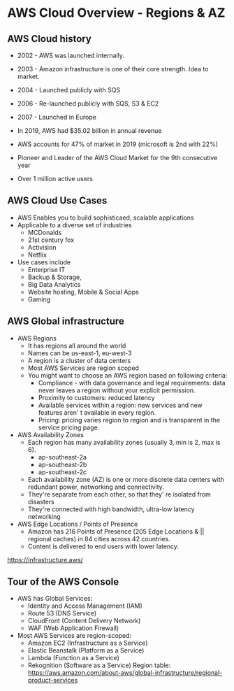 # AWS Cloud Overview - Regions & AZ

## AWS Cloud history
- 2002 - AWS was launched internally.
- 2003 - Amazon infrastructure is one of their core strength. Idea to market.
- 2004 - Launched publicly with SQS
- 2006 - Re-launched publicly with SQS, S3 & EC2
- 2007 - Launched in Europe

- In 2019, AWS had $35.02 billion in annual revenue
- AWS accounts for 47% of market in 2019 (microsoft is 2nd with 22%)
- Pioneer and Leader of the AWS Cloud Market for the 9th consecutive year
- Over 1 million active users

## AWS Cloud Use Cases

- AWS Enables you to build sophisticaed, scalable applications
- Applicable to a diverse set of industries
    - MCDonalds
    - 21st century fox
    - Activision
    - Netflix
- Use cases include
    - Enterprise IT
    - Backup & Storage,
    - Big Data Analytics
    - Website hosting, Mobile & Social Apps
    - Gaming

## AWS Global infrastructure

- AWS Regions
    - It has regions all around the world
    - Names can be us-east-1, eu-west-3
    - A region is a cluster of data centers
    - Most AWS Services are region scoped
    - You might want to choose an AWS region based on following criteria:
        - Compliance - with data governance and legal requirements: data never leaves a region without your explicit permission.
        - Proximity to customers: reduced latency
        - Available services within a region: new services and new features aren' t available in every region.
        - Pricing: pricing varies region to region and is transparent in the service pricing page.
- AWS Availability Zones
    - Each region has many availability zones (usually 3, min is 2, max is 6).
        - ap-southeast-2a
        - ap-southeast-2b
        - ap-southeast-2c
    - Each availability zone (AZ) is one or more discrete data centers with redundant power, networking and connectivity.
    - They're separate from each other, so that they' re isolated from disasters
    - They're connected with high bandwidth, ultra-low latency networking
- AWS Edge Locations / Points of Presence
    - Amazon has 216 Points of Presence (205 Edge Locations & || regional caches) in 84 cities across 42 countries.
    - Content is delivered to end users with lower latency.

https://infrastructure.aws/

## Tour of the AWS Console

- AWS has Global Services:
    - Identity and Access Management (IAM)
    - Route 53 (DNS Service)
    - CloudFront (Content Delivery Network)
    - WAF (Web Application Firewall)
- Most AWS Services are region-scoped:
    - Amazon EC2 (Infrastructure as a Service)
    - Elastic Beanstalk (Platform as a Service)
    - Lambda (Function as a Service)
    - Rekognition (Software as a Service)
Region table: https://aws.amazon.com/about-aws/global-infrastructure/regional-product-services